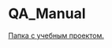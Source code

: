 # QA_Manual
[Папка с учебным проектом.](https://drive.google.com/drive/folders/1VV91ac8KG-FSayJxhtdm17ip1QC8YX8z?usp=drive_link)

